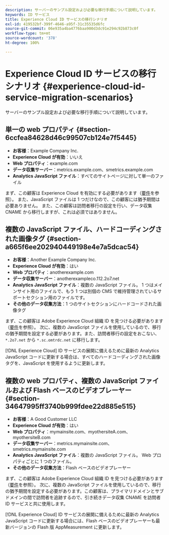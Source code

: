 ```yaml
---
description: サーバーのサンプル設定および必要な移行手順について説明しています。
keywords: ID サービス
title: Experience Cloud ID サービスの移行シナリオ
exl-id: 419532bf-399f-4646-a95f-31c35535d6fc
source-git-commit: 06e935a4ba4776baa900d3dc91e294c92b873c0f
workflow-type: tm+mt
source-wordcount: '378'
ht-degree: 100%

---
```


# Experience Cloud ID サービスの移行シナリオ {#experience-cloud-id-service-migration-scenarios}

サーバーのサンプル設定および必要な移行手順について説明しています。

## 単一の web プロパティ {#section-6ccfea84628d46c99507cb124e7f5445}

* **お客様**：Example Company Inc.
* **Experience Cloud が有効**：いいえ
* **Web プロパティ**：example.com
* **データ収集サーバー**：metrics.example.com、smetrics.example.com
* **Analytics JavaScript ファイル**：すべてのサイトページに対して単一のファイル

まず、この顧客は Experience Cloud を有効にする必要があります（[要件](../../reference/requirements.md)を参照）。 また、JavaScript ファイルは 1 つだけなので、この顧客には猶予期間は必要ありません。 また、この顧客は訪問者移行の設定を行い、データ収集 CNAME から移行しますが、これは必須ではありません。

## 複数の JavaScript ファイル、ハードコーディングされた画像タグ {#section-a665f6ee202940449198e4e7a5dcac54}

* **お客様**：Another Example Company Inc.
* **Experience Cloud が有効**：はい
* **Web プロパティ**：anotherexample.com
* **データ収集サーバー**：anotherexampleco.112.2o7.net
* **Analytics JavaScript ファイル**：複数の JavaScript ファイル。 1 つはメインサイト用のファイルで、もう 1 つは別個の CMS で維持管理されているサポートセクション用のファイルです。
* **その他のデータ収集方法**：1 つのサイトセクションにハードコードされた画像タグ

まず、この顧客は Adobe Experience Cloud 組織 ID を見つける必要があります（[要件](../../reference/requirements.md)を参照）。 次に、複数の JavaScript ファイルを使用しているので、移行の猶予期間を設定する必要があります。また、訪問者移行の設定をおこない、`*.2o7.net` から `*.sc.omtrdc.net` に移行します。

[!DNL Experience Cloud] ID サービスの展開に備えるために最新の Analytics JavaScript コードに更新する場合は、すべてのハードコーディングされた画像タグを、JavaScript を使用するように更新します。

## 複数の web プロパティ、複数の JavaScript ファイルおよび Flash ベースのビデオプレーヤー {#section-34647995ff3740b999fdee22d885e515}

* **お客様**：A Good Customer LLC
* **Experience Cloud が有効**：はい
* **Web プロパティ**：mymainsite.com、myothersiteA.com、myothersiteB.com
* **データ収集サーバー**：metrics.mymainsite.com、smetrics.mymainsite.com
* **Analytics JavaScript ファイル**：複数の JavaScript ファイル。 Web プロパティごとに 1 つのファイル。
* **その他のデータ収集方法**：Flash ベースのビデオプレーヤー

まず、この顧客は Adobe Experience Cloud 組織 ID を見つける必要があります（[要件](../../reference/requirements.md)を参照）。 次に、複数の JavaScript ファイルを使用しているので、移行の猶予期間を設定する必要があります。この顧客は、プライマリドメインとサブドメインの間で訪問者を追跡するので、引き続きデータ収集 CNAME を訪問者 ID サービスと共に使用します。

[!DNL Experience Cloud] ID サービスの展開に備えるために最新の Analytics JavaScript コードに更新する場合には、Flash ベースのビデオプレーヤーも最新バージョンの Flash 版 AppMeasurement に更新します。
